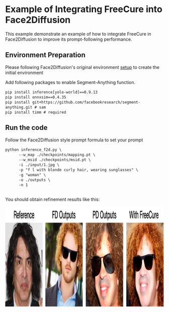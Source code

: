 # Example of Integrating FreeCure into Face2Diffusion
This example demonstrate an example of how to integrate FreeCure in Face2Diffusion to improve its prompt-following performance. 

## Environment Preparation
Please following Face2Diffusion's original environment [setup](https://github.com/mapooon/Face2Diffusion) to create the initial environment

Add following packages to enable Segment-Anything function.
```shell
pip install inference[yolo-world]==0.9.13
pip install onnxsim==0.4.35
pip install git+https://github.com/facebookresearch/segment-anything.git # sam
pip install timm # required
```

## Run the code
Follow the Face2Diffusion style prompt formula to set your prompt
```shell
python inference_f2d.py \
	  --w_map ./checkpoints/mapping.pt \
	  --w_msid ./checkpoints/msid.pt \
	  -i ./input/1.jpg \
	  -p "f l with blonde curly hair, wearing sunglasses" \
	  -g "woman" \
	  -o ./outputs \
	  -n 1
	
```

You should obtain refinement results like this:

<div align="center">
<img src='examples/demo.png' style="height:320px"></img>
</div>
